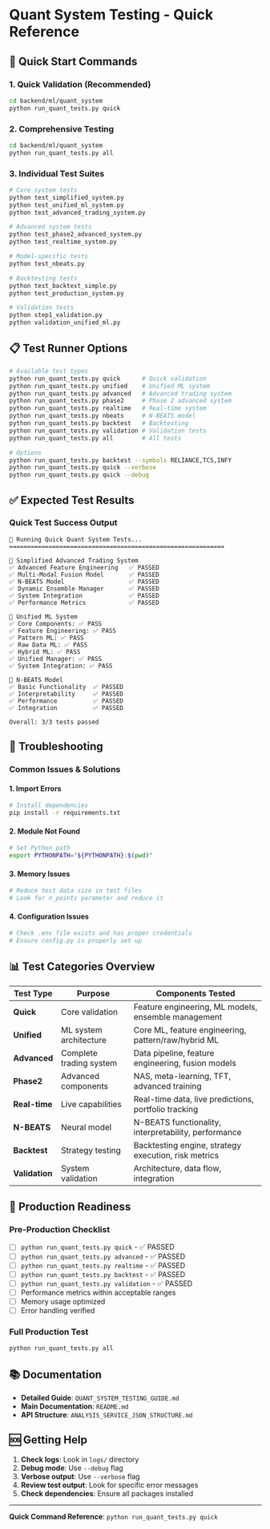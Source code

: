 # Quant System Testing - Quick Reference

## 🚀 Quick Start Commands

### **1. Quick Validation** (Recommended)
```bash
cd backend/ml/quant_system
python run_quant_tests.py quick
```

### **2. Comprehensive Testing**
```bash
cd backend/ml/quant_system
python run_quant_tests.py all
```

### **3. Individual Test Suites**
```bash
# Core system tests
python test_simplified_system.py
python test_unified_ml_system.py
python test_advanced_trading_system.py

# Advanced system tests
python test_phase2_advanced_system.py
python test_realtime_system.py

# Model-specific tests
python test_nbeats.py

# Backtesting tests
python test_backtest_simple.py
python test_production_system.py

# Validation tests
python step1_validation.py
python validation_unified_ml.py
```

## 📋 Test Runner Options

```bash
# Available test types
python run_quant_tests.py quick      # Quick validation
python run_quant_tests.py unified    # Unified ML system
python run_quant_tests.py advanced   # Advanced trading system
python run_quant_tests.py phase2     # Phase 2 advanced system
python run_quant_tests.py realtime   # Real-time system
python run_quant_tests.py nbeats     # N-BEATS model
python run_quant_tests.py backtest   # Backtesting
python run_quant_tests.py validation # Validation tests
python run_quant_tests.py all        # All tests

# Options
python run_quant_tests.py backtest --symbols RELIANCE,TCS,INFY
python run_quant_tests.py quick --verbose
python run_quant_tests.py quick --debug
```

## ✅ Expected Test Results

### **Quick Test Success Output**
```
🚀 Running Quick Quant System Tests...
============================================================

🧪 Simplified Advanced Trading System
✅ Advanced Feature Engineering   ✅ PASSED
✅ Multi-Modal Fusion Model       ✅ PASSED
✅ N-BEATS Model                  ✅ PASSED
✅ Dynamic Ensemble Manager       ✅ PASSED
✅ System Integration             ✅ PASSED
✅ Performance Metrics            ✅ PASSED

🧪 Unified ML System
✅ Core Components: ✅ PASS
✅ Feature Engineering: ✅ PASS
✅ Pattern ML: ✅ PASS
✅ Raw Data ML: ✅ PASS
✅ Hybrid ML: ✅ PASS
✅ Unified Manager: ✅ PASS
✅ System Integration: ✅ PASS

🧪 N-BEATS Model
✅ Basic Functionality  ✅ PASSED
✅ Interpretability     ✅ PASSED
✅ Performance          ✅ PASSED
✅ Integration          ✅ PASSED

Overall: 3/3 tests passed
```

## 🔧 Troubleshooting

### **Common Issues & Solutions**

#### **1. Import Errors**
```bash
# Install dependencies
pip install -r requirements.txt
```

#### **2. Module Not Found**
```bash
# Set Python path
export PYTHONPATH="${PYTHONPATH}:$(pwd)"
```

#### **3. Memory Issues**
```bash
# Reduce test data size in test files
# Look for n_points parameter and reduce it
```

#### **4. Configuration Issues**
```bash
# Check .env file exists and has proper credentials
# Ensure config.py is properly set up
```

## 📊 Test Categories Overview

| Test Type | Purpose | Components Tested |
|-----------|---------|-------------------|
| **Quick** | Core validation | Feature engineering, ML models, ensemble management |
| **Unified** | ML system architecture | Core ML, feature engineering, pattern/raw/hybrid ML |
| **Advanced** | Complete trading system | Data pipeline, feature engineering, fusion models |
| **Phase2** | Advanced components | NAS, meta-learning, TFT, advanced training |
| **Real-time** | Live capabilities | Real-time data, live predictions, portfolio tracking |
| **N-BEATS** | Neural model | N-BEATS functionality, interpretability, performance |
| **Backtest** | Strategy testing | Backtesting engine, strategy execution, risk metrics |
| **Validation** | System validation | Architecture, data flow, integration |

## 🚀 Production Readiness

### **Pre-Production Checklist**
- [ ] `python run_quant_tests.py quick` - ✅ PASSED
- [ ] `python run_quant_tests.py advanced` - ✅ PASSED
- [ ] `python run_quant_tests.py realtime` - ✅ PASSED
- [ ] `python run_quant_tests.py backtest` - ✅ PASSED
- [ ] `python run_quant_tests.py validation` - ✅ PASSED
- [ ] Performance metrics within acceptable ranges
- [ ] Memory usage optimized
- [ ] Error handling verified

### **Full Production Test**
```bash
python run_quant_tests.py all
```

## 📚 Documentation

- **Detailed Guide**: `QUANT_SYSTEM_TESTING_GUIDE.md`
- **Main Documentation**: `README.md`
- **API Structure**: `ANALYSIS_SERVICE_JSON_STRUCTURE.md`

## 🆘 Getting Help

1. **Check logs**: Look in `logs/` directory
2. **Debug mode**: Use `--debug` flag
3. **Verbose output**: Use `--verbose` flag
4. **Review test output**: Look for specific error messages
5. **Check dependencies**: Ensure all packages installed

---

**Quick Command Reference**: `python run_quant_tests.py quick`
